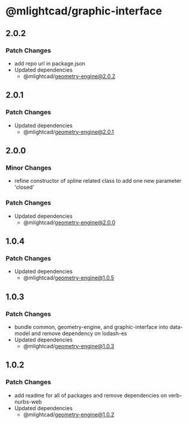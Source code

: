 # @mlightcad/graphic-interface

## 2.0.2

### Patch Changes

- add repo url in package.json
- Updated dependencies
  - @mlightcad/geometry-engine@2.0.2

## 2.0.1

### Patch Changes

- Updated dependencies
  - @mlightcad/geometry-engine@2.0.1

## 2.0.0

### Minor Changes

- refine constructor of spline related class to add one new parameter 'closed'

### Patch Changes

- Updated dependencies
  - @mlightcad/geometry-engine@2.0.0

## 1.0.4

### Patch Changes

- Updated dependencies
  - @mlightcad/geometry-engine@1.0.5

## 1.0.3

### Patch Changes

- bundle common, geometry-engine, and graphic-interface into data-model and remove dependency on lodash-es
- Updated dependencies
  - @mlightcad/geometry-engine@1.0.3

## 1.0.2

### Patch Changes

- add readme for all of packages and remove dependencies on verb-nurbs-web
- Updated dependencies
  - @mlightcad/geometry-engine@1.0.2
